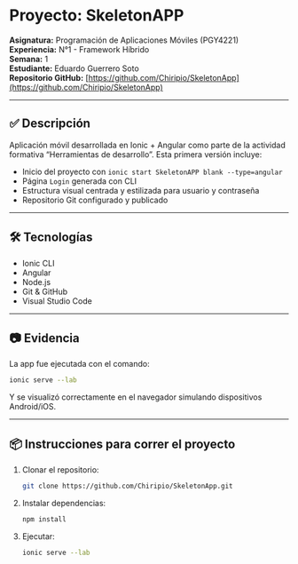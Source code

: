 # Proyecto: SkeletonAPP

**Asignatura:** Programación de Aplicaciones Móviles (PGY4221)  
**Experiencia:** N°1 - Framework Híbrido  
**Semana:** 1  
**Estudiante:** Eduardo Guerrero Soto  
**Repositorio GitHub:** [https://github.com/Chiripio/SkeletonApp](https://github.com/Chiripio/SkeletonApp)

---

## ✅ Descripción

Aplicación móvil desarrollada en Ionic + Angular como parte de la actividad formativa “Herramientas de desarrollo”. Esta primera versión incluye:

- Inicio del proyecto con `ionic start SkeletonAPP blank --type=angular`
- Página `Login` generada con CLI
- Estructura visual centrada y estilizada para usuario y contraseña
- Repositorio Git configurado y publicado

---

## 🛠️ Tecnologías

- Ionic CLI
- Angular
- Node.js
- Git & GitHub
- Visual Studio Code

---

## 📷 Evidencia

La app fue ejecutada con el comando:

```bash
ionic serve --lab
```

Y se visualizó correctamente en el navegador simulando dispositivos Android/iOS.

---

## 📦 Instrucciones para correr el proyecto

1. Clonar el repositorio:
   ```bash
   git clone https://github.com/Chiripio/SkeletonApp.git
   ```
2. Instalar dependencias:
   ```bash
   npm install
   ```
3. Ejecutar:
   ```bash
   ionic serve --lab
   ```
